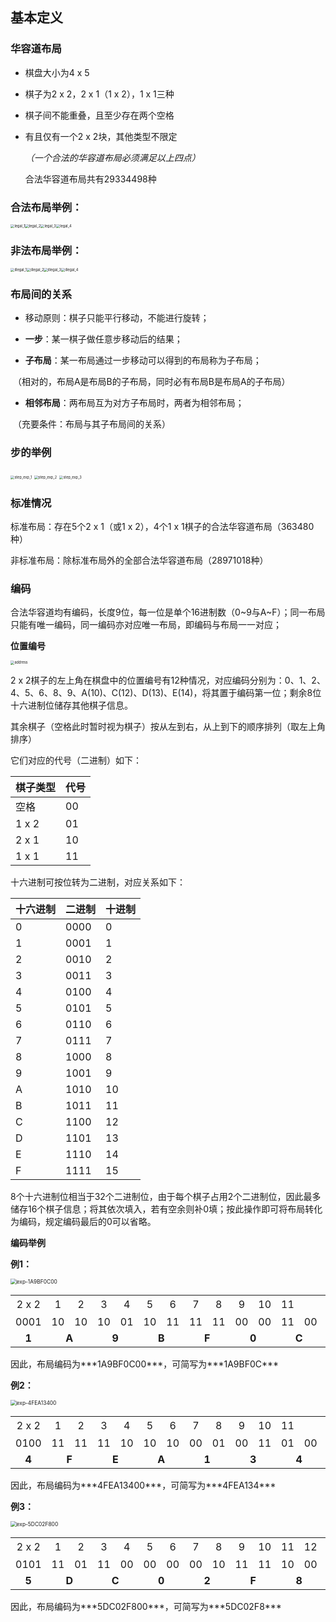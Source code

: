 ## 基本定义

### 华容道布局

+ 棋盘大小为4 x 5

+ 棋子为2 x 2，2 x 1（1 x 2），1 x 1三种

+ 棋子间不能重叠，且至少存在两个空格

+ 有且仅有一个2 x 2块，其他类型不限定

  *（一个合法的华容道布局必须满足以上四点）*

  合法华容道布局共有29334498种


### 合法布局举例：

<img src="\images\legal_1.png" alt="legal_1" style="zoom: 40%;" /><img src="\images\legal_2.png" alt="legal_2" style="zoom:40%;" /><img src="\images\legal_3.png" alt="legal_3" style="zoom:40%;" /><img src="\images\legal_4.png" alt="legal_4" style="zoom:40%;" />


### 非法布局举例：

<img src="\images\illegal_1.png" alt="illegal_1" style="zoom: 40%;" /><img src="\images\illegal_2.png" alt="illegal_2" style="zoom:40%;" /><img src="\images\illegal_3.png" alt="illegal_3" style="zoom:40%;" /><img src="\images\illegal_4.png" alt="illegal_4" style="zoom:40%;" />


### 布局间的关系

+ 移动原则：棋子只能平行移动，不能进行旋转；

+ **一步**：某一棋子做任意步移动后的结果；

+ **子布局**：某一布局通过一步移动可以得到的布局称为子布局；

​			（相对的，布局A是布局B的子布局，同时必有布局B是布局A的子布局）

+ **相邻布局**：两布局互为对方子布局时，两者为相邻布局；

​			（充要条件：布局与其子布局间的关系）


### 步的举例
<img src="\images\step_exp_1.png" alt="step_exp_1" style="zoom: 40%;" />

<img src="\images\step_exp_2.png" alt="step_exp_2" style="zoom:40%;" />

<img src="\images\step_exp_3.png" alt="step_exp_3" style="zoom:40%;" />


### 标准情况

标准布局：存在5个2 x 1（或1 x 2），4个1 x 1棋子的合法华容道布局（363480种）

非标准布局：除标准布局外的全部合法华容道布局（28971018种）



### 编码

合法华容道均有编码，长度9位，每一位是单个16进制数（0~9与A~F）；同一布局只能有唯一编码，同一编码亦对应唯一布局，即编码与布局一一对应；

**位置编号**

<img src="\images\address.png" alt="address" style="zoom: 40%;" />

2 x 2棋子的左上角在棋盘中的位置编号有12种情况，对应编码分别为：0、1、2、4、5、6、8、9、A(10)、C(12)、D(13)、E(14)，将其置于编码第一位；剩余8位十六进制位储存其他棋子信息。

其余棋子（空格此时暂时视为棋子）按从左到右，从上到下的顺序排列（取左上角排序）

它们对应的代号（二进制）如下：

| 棋子类型 | 代号 |
| ---- | ---- |
| 空格 | 00 |
| 1 x 2 | 01 |
| 2 x 1 | 10 |
| 1 x 1 | 11 |

十六进制可按位转为二进制，对应关系如下：

| 十六进制 | 二进制 | 十进制 |
| ---- | ---- | ---- |
| 0 | 0000 | 0 |
| 1 | 0001 | 1 |
| 2 | 0010 | 2 |
| 3 | 0011 | 3 |
| 4 | 0100 | 4 |
| 5 | 0101 | 5 |
| 6 | 0110 | 6 |
| 7 | 0111 | 7 |
| 8 | 1000 | 8 |
| 9 | 1001 | 9 |
| A | 1010 | 10 |
| B | 1011 | 11 |
| C | 1100 | 12 |
| D | 1101 | 13 |
| E | 1110 | 14 |
| F | 1111 | 15 |

8个十六进制位相当于32个二进制位，由于每个棋子占用2个二进制位，因此最多储存16个棋子信息；将其依次填入，若有空余则补0填；按此操作即可将布局转化为编码，规定编码最后的0可以省略。

**编码举例**

**例1：**

<img src="\images\code_exp_1.png" alt="exp-1A9BF0C00" style="zoom: 60%;" />

<table style="text-align: center">
	<tr>
		<td>2 x 2</td>
		<td>1</td>
		<td>2</td>
		<td>3</td>
		<td>4</td>
		<td>5</td>
		<td>6</td>
		<td>7</td>
		<td>8</td>
		<td>9</td>
		<td>10</td>
		<td>11</td>
		<td colspan="5">补0</td>
	</tr>
	<tr>
		<td>0001</td>
		<td>10</td>
		<td>10</td>
		<td>10</td>
		<td>01</td>
		<td>10</td>
		<td>11</td>
		<td>11</td>
		<td>11</td>
		<td>00</td>
		<td>00</td>
		<td>11</td>
		<td>00</td>
		<td>00</td>
		<td>00</td>
		<td>00</td>
		<td>00</td>
	</tr>
	<tr>
		<td><b>1</b></td>
		<td colspan="2"><b>A</b></td>
		<td colspan="2"><b>9</b></td>
		<td colspan="2"><b>B</b></td>
		<td colspan="2"><b>F</b></td>
		<td colspan="2"><b>0</b></td>
		<td colspan="2"><b>C</b></td>
		<td colspan="2"><b>0</b></td>
		<td colspan="2"><b>0</b></td>
	</tr>
</table>
因此，布局编码为***1A9BF0C00***，可简写为***1A9BF0C***

**例2：**

<img src="\images\code_exp_2.png" alt="exp-4FEA13400" style="zoom: 60%;" />

<table style="text-align: center">
	<tr>
		<td>2 x 2</td>
		<td>1</td>
		<td>2</td>
		<td>3</td>
		<td>4</td>
		<td>5</td>
		<td>6</td>
		<td>7</td>
		<td>8</td>
		<td>9</td>
		<td>10</td>
		<td>11</td>
		<td colspan="5">补0</td>
	</tr>
	<tr>
		<td>0100</td>
		<td>11</td>
		<td>11</td>
		<td>11</td>
		<td>10</td>
		<td>10</td>
		<td>10</td>
		<td>00</td>
		<td>01</td>
		<td>00</td>
		<td>11</td>
		<td>01</td>
		<td>00</td>
		<td>00</td>
		<td>00</td>
		<td>00</td>
		<td>00</td>
	</tr>
	<tr>
		<td><b>4</b></td>
		<td colspan="2"><b>F</b></td>
		<td colspan="2"><b>E</b></td>
		<td colspan="2"><b>A</b></td>
		<td colspan="2"><b>1</b></td>
		<td colspan="2"><b>3</b></td>
		<td colspan="2"><b>4</b></td>
		<td colspan="2"><b>0</b></td>
		<td colspan="2"><b>0</b></td>
	</tr>
</table>
因此，布局编码为***4FEA13400***，可简写为***4FEA134***

**例3：**

<img src="\images\code_exp_3.png" alt="exp-5DC02F800" style="zoom: 60%;" />

<table style="text-align: center">
	<tr>
		<td>2 x 2</td>
		<td>1</td>
		<td>2</td>
		<td>3</td>
		<td>4</td>
		<td>5</td>
		<td>6</td>
		<td>7</td>
		<td>8</td>
		<td>9</td>
		<td>10</td>
		<td>11</td>
		<td>12</td>
		<td>13</td>
		<td colspan="3">补0</td>
	</tr>
	<tr>
		<td>0101</td>
		<td>11</td>
		<td>01</td>
		<td>11</td>
		<td>00</td>
		<td>00</td>
		<td>00</td>
		<td>00</td>
		<td>10</td>
		<td>11</td>
		<td>11</td>
		<td>10</td>
		<td>00</td>
		<td>00</td>
		<td>00</td>
		<td>00</td>
		<td>00</td>
	</tr>
	<tr>
		<td><b>5</b></td>
		<td colspan="2"><b>D</b></td>
		<td colspan="2"><b>C</b></td>
		<td colspan="2"><b>0</b></td>
		<td colspan="2"><b>2</b></td>
		<td colspan="2"><b>F</b></td>
		<td colspan="2"><b>8</b></td>
		<td colspan="2"><b>0</b></td>
		<td colspan="2"><b>0</b></td>
	</tr>
</table>
因此，布局编码为***5DC02F800***，可简写为***5DC02F8***